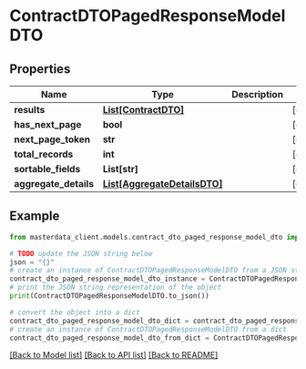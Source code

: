 # ContractDTOPagedResponseModelDTO


## Properties

Name | Type | Description | Notes
------------ | ------------- | ------------- | -------------
**results** | [**List[ContractDTO]**](ContractDTO.md) |  | [optional] 
**has_next_page** | **bool** |  | [optional] 
**next_page_token** | **str** |  | [optional] 
**total_records** | **int** |  | [optional] 
**sortable_fields** | **List[str]** |  | [optional] 
**aggregate_details** | [**List[AggregateDetailsDTO]**](AggregateDetailsDTO.md) |  | [optional] 

## Example

```python
from masterdata_client.models.contract_dto_paged_response_model_dto import ContractDTOPagedResponseModelDTO

# TODO update the JSON string below
json = "{}"
# create an instance of ContractDTOPagedResponseModelDTO from a JSON string
contract_dto_paged_response_model_dto_instance = ContractDTOPagedResponseModelDTO.from_json(json)
# print the JSON string representation of the object
print(ContractDTOPagedResponseModelDTO.to_json())

# convert the object into a dict
contract_dto_paged_response_model_dto_dict = contract_dto_paged_response_model_dto_instance.to_dict()
# create an instance of ContractDTOPagedResponseModelDTO from a dict
contract_dto_paged_response_model_dto_from_dict = ContractDTOPagedResponseModelDTO.from_dict(contract_dto_paged_response_model_dto_dict)
```
[[Back to Model list]](../README.md#documentation-for-models) [[Back to API list]](../README.md#documentation-for-api-endpoints) [[Back to README]](../README.md)


